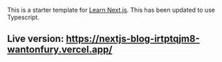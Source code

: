 This is a starter template for [Learn Next.js](https://nextjs.org/learn).
This has been updated to use Typescript.

## Live version: https://nextjs-blog-irtptqjm8-wantonfury.vercel.app/